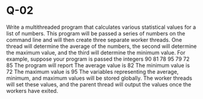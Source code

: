 # Q-02
Write a multithreaded program that calculates various statistical values for a list of numbers. This program will be passed a series of numbers on the command line and will then create three separate worker threads. One thread will determine the average of the numbers, the second will determine the maximum value, and the third will determine the minimum value. For example, suppose your program is passed the integers  90 81 78 95 79 72 85 The program will report The average value is 82 The minimum value is 72 The maximum value is 95  The variables representing the average, minimum, and maximum values will be stored globally. The worker threads will set these values, and the parent thread will output the values once the workers have exited. 
